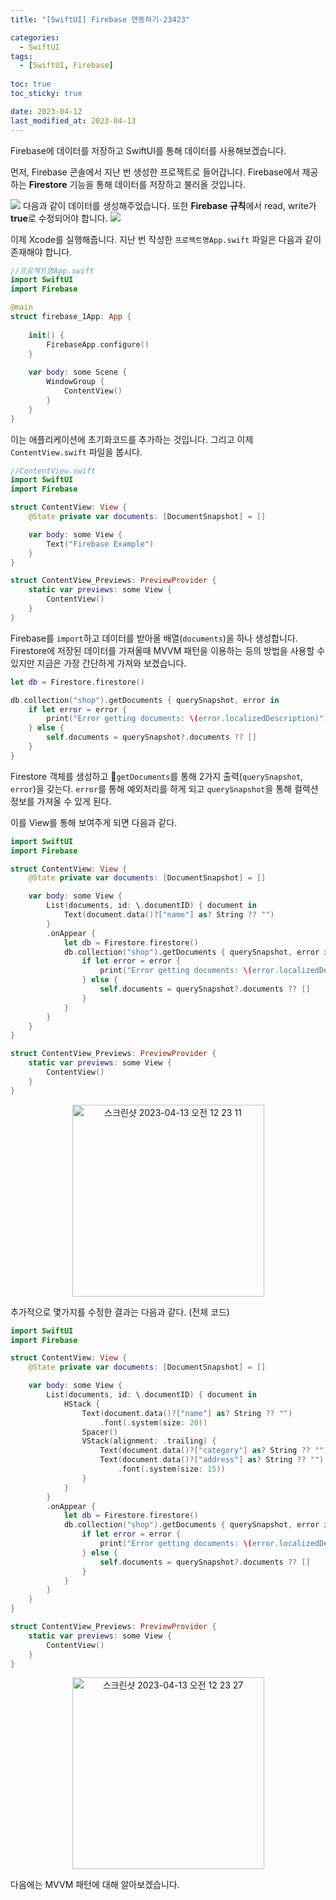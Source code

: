 ```yaml
---
title: "[SwiftUI] Firebase 연동하기-23423"

categories:
  - SwiftUI
tags:
  - [SwiftUI, Firebase]
  
toc: true
toc_sticky: true

date: 2023-04-12
last_modified_at: 2023-04-13
---
```


Firebase에 데이터를 저장하고 SwiftUI를 통해 데이터를 사용해보겠습니다.

먼저, Firebase 콘솔에서 지난 번 생성한 프로젝트로 들어갑니다.
Firebase에서 제공하는 **Firestore** 기능을 통해 데이터를 저장하고 불러올 것입니다.

![](https://velog.velcdn.com/images/0000_0010/post/8e4bfccc-9b93-43b7-85d4-25f7ba3f56c2/image.png)
다음과 같이 데이터를 생성해주었습니다.
또한 **Firebase 규칙**에서 read, write가 **true**로 수정되어야 합니다.
![](https://velog.velcdn.com/images/0000_0010/post/24459254-0b6e-41a3-ab5c-a7262c7551c4/image.png)

이제 Xcode를 실행해줍니다.
지난 번 작성한 `프로젝트명App.swift` 파일은 다음과 같이 존재해야 합니다.
```swift
//프로젝트명App.swift
import SwiftUI
import Firebase

@main
struct firebase_1App: App {
    
    init() {
        FirebaseApp.configure()
    }
    
    var body: some Scene {
        WindowGroup {
            ContentView()
        }
    }
}

```
이는 애플리케이션에 초기화코드를 추가하는 것입니다.
그리고 이제 `ContentView.swift` 파일을 봅시다.
```swift
//ContentView.swift
import SwiftUI
import Firebase

struct ContentView: View {
    @State private var documents: [DocumentSnapshot] = []

    var body: some View {
        Text("Firebase Example")
    }
}

struct ContentView_Previews: PreviewProvider {
    static var previews: some View {
        ContentView()
    }
}
```
Firebase를 `import`하고 데이터를 받아올 배열(`documents`)을 하나 생성합니다.
Firestore에 저장된 데이터를 가져올때 MVVM 패턴을 이용하는 등의 방법을 사용할 수 있지만 지금은 가장 간단하게 가져와 보겠습니다.
```swift
let db = Firestore.firestore()

db.collection("shop").getDocuments { querySnapshot, error in
    if let error = error {
        print("Error getting documents: \(error.localizedDescription)")
    } else {
        self.documents = querySnapshot?.documents ?? []
    }
}
```
Firestore 객체를 생성하고 `getDocuments`를 통해 2가지 출력(`querySnapshot`, `error`)을 갖는다.
`error`를 통해 예외처리를 하게 되고 `querySnapshot`을 통해 컬렉션 정보를 가져올 수 있게 된다.

이를 View를 통해 보여주게 되면 다음과 같다.
```swift
import SwiftUI
import Firebase

struct ContentView: View {
    @State private var documents: [DocumentSnapshot] = []

    var body: some View {
        List(documents, id: \.documentID) { document in
            Text(document.data()?["name"] as? String ?? "")
        }
        .onAppear {
            let db = Firestore.firestore()
            db.collection("shop").getDocuments { querySnapshot, error in
                if let error = error {
                    print("Error getting documents: \(error.localizedDescription)")
                } else {
                    self.documents = querySnapshot?.documents ?? []
                }
            }
        }
    }
}

struct ContentView_Previews: PreviewProvider {
    static var previews: some View {
        ContentView()
    }
}
```
<center><img width="307" alt="스크린샷 2023-04-13 오전 12 23 11" src="https://user-images.githubusercontent.com/124751277/231505255-ae13fb83-75b8-47e4-b402-f0b062c9f77b.png"></center>

추가적으로 몇가지를 수정한 결과는 다음과 같다. (전체 코드)
```swift
import SwiftUI
import Firebase

struct ContentView: View {
    @State private var documents: [DocumentSnapshot] = []

    var body: some View {
        List(documents, id: \.documentID) { document in
            HStack {
                Text(document.data()?["name"] as? String ?? "")
                    .font(.system(size: 20))
                Spacer()
                VStack(alignment: .trailing) {
                    Text(document.data()?["category"] as? String ?? "")
                    Text(document.data()?["address"] as? String ?? "")
                        .font(.system(size: 15))
                }
            }
        }
        .onAppear {
            let db = Firestore.firestore()
            db.collection("shop").getDocuments { querySnapshot, error in
                if let error = error {
                    print("Error getting documents: \(error.localizedDescription)")
                } else {
                    self.documents = querySnapshot?.documents ?? []
                }
            }
        }
    }
}

struct ContentView_Previews: PreviewProvider {
    static var previews: some View {
        ContentView()
    }
}
```
<center><img width="307" alt="스크린샷 2023-04-13 오전 12 23 27" src="https://user-images.githubusercontent.com/124751277/231505242-be0dee45-91a9-448c-8d34-498df25e4169.png"></center>

다음에는 MVVM 패턴에 대해 알아보겠습니다.
